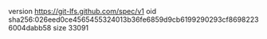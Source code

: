 version https://git-lfs.github.com/spec/v1
oid sha256:026eed0ce4565455324013b36fe6859d9cb6199290293cf86982236004dabb58
size 33091
